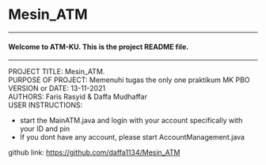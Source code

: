 # Mesin_ATM
------------------------------------------------------------------------
#### Welcome to ATM-KU. This is the project README file. 
------------------------------------------------------------------------
  
  PROJECT TITLE: Mesin_ATM.  
  PURPOSE OF PROJECT: Memenuhi tugas the only one praktikum MK PBO  
  VERSION or DATE: 13-11-2021  
  AUTHORS: Faris Rasyid & Daffa Mudhaffar    
  USER INSTRUCTIONS:
   - start the MainATM.java and login with your account specifically with your ID and pin  
   - If you dont have any account, please start AccountManagement.java  

  
  github link: https://github.com/daffa1134/Mesin_ATM
